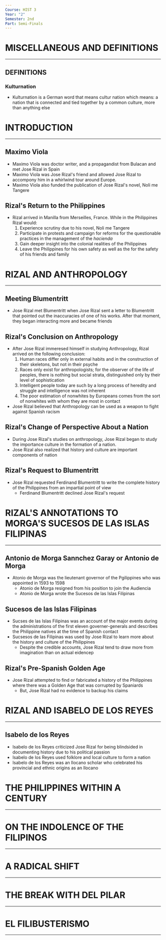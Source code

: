 ```yaml
---
Course: HIST 3
Year: "2"
Semester: 2nd
Part: Semi-Finals
---
```

# MISCELLANEOUS AND DEFINITIONS
---
## DEFINITIONS
### Kulturnation
- Kulturnation is a German word that means cultur nation which means: a nation that is connected and tied together by a common culture, more than anything else
# INTRODUCTION
---
## Maximo Viola
- Maximo Viola was doctor writer, and a propagandist from Bulacan and met Jose Rizal in Spain
- Maximo Viola was Jose Rizal's friend and allowed Jose Rizal to accompony him in a whirlwind tour around Europe.
- Maximo Viola also funded the publication of Jose Rizal's novel, Noli me Tangere
## Rizal's Return to the Philippines
- Rizal arrived in Manilla from Merseilles, France. While in the Philippines Rizal would:
	1. Experience scrutiny due to his novel, Noli me Tangere
	2. Participate in protests and campaign for reforms for the questionable practices in the management of the *hacienda*
	3. Gain deeper insight into the colonial realities of the Philippines
	4. Leave the Philippines for his own safety as well as the for the safety of his friends and family
# RIZAL AND ANTHROPOLOGY
---
## Meeting Blumentritt
- Jose Rizal met Blumentritt when Jose Rizal sent a letter to Blumentritt that pointed out the inaccuracies of one of his works. After that moment, they began interacting more and became friends 
## Rizal's Conclusion  on Anthropology
- After Jose Rizal immeresed himself in studying Anthropology, Rizal arrived on the following conclusion:
	1. Human races differ only in external habits and in the construction of their skeletons, but not in their psyche
	2. Races only exist for anthropologists; for the observer of the life of peoples, there is nothing but social strata, distinguished only by their level of sophistication
	3. Intelligent people today are such by a long process of heredity and struggle and intelligence was not inherent
	4. The poor estimation of nonwhites by Europeans comes from the sort of nonwhites with whom they are most in contact
- Jose Rizal believed that Anthropology can be used as a weapon to fight against Spanish racism
## Rizal's Change of Perspective About a Nation
- During Jose Rizal's studies on anthropology, Jose Rizal began to study the importance culture in the formation of a nation.
- Jose Rizal also realized that history and culture are important components of nation
## Rizal's Request to Blumentritt
- Jose Rizal requested Ferdinand Blumentritt to write the complete history of the Philippines from an impartial point of view
	- Ferdinand Blumentritt declined Jose Rizal's request

# RIZAL'S ANNOTATIONS TO MORGA'S SUCESOS DE LAS ISLAS FILIPINAS
---
## Antonio de Morga Sannchez Garay or Antonio de Morga
- Atonio de Morga was the lieutenant governor of the Pgilippines who was appointed in 1593 to 1598
	- Atonio de Morga resigned from his position to join the Audiencia
	- Atonio de Morga wrote the Sucesos de las Islas Filipinas
## Sucesos de las Islas Filipinas
- Sucses de las Islas Filipinas was an account of the major events during the administrations of the first eleven governer-generals and describes the Philippine natives at the time of Spanish contact
- Sucsesos de las Filipinas was used by Jose Rizal to learn more about the history and culture of the Philippines
	- Despite the credible accounts, Jose Rizal tend to draw more from imagination than on actual eidencep
## Rizal's Pre-Spanish Golden Age
- Jose Rizal attempted to find or fabricated a history of the Philippines where there was a Golden Age that was corrupted by Spaniards
	- But, Jose Rizal had no evidence to backup his claims
# RIZAL AND ISABELO DE LOS REYES
---
## Isabelo de los Reyes
- Isabelo de los Reyes criticized Jose Rizal for being blindsided in documenting history due to his political passion
- Isabelo de los Reyes used folklore and local culture to form a nation
- Isabelo de los Reyes was an Ilocano scholar who celebrated his provincial and ethnic origins as an Ilocano
# THE PHILIPPINES WITHIN A CENTURY
---
# ON THE INDOLENCE OF THE FILIPINOS
---
# A RADICAL SHIFT
---
# THE BREAK WITH DEL PILAR
---
# EL FILIBUSTERISMO
---
